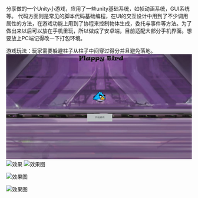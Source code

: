 ​		分享做的一个Unity小游戏，应用了一些unity基础系统，如帧动画系统，GUI系统等。
代码方面则是常见的脚本代码基础编程，在UI的交互设计中用到了不少调用属性的方法，在游戏功能上用到了协程来控制物体生成，委托与事件等方法。
​		为了做出来以后可以放在手机里玩，所以做成了安卓端，目前适配大部分手机界面。
​		想要放上PC端记得改一下打包环境。

游戏玩法：玩家需要躲避柱子从柱子中间穿过得分并且避免落地。
![效果](https://github.com/windbell233/FlappyBird/blob/master/效果图/开始界面.jpg)
![效果]([https://github.com/windbell233/FlappyBird/blob/master/%E6%95%88%E6%9E%9C%E5%9B%BE/%E5%BC%80%E5%A7%8B%E7%95%8C%E9%9D%A2.jpg])
![效果图]([https://github.com/windbell233/FlappyBird/blob/master/%E6%95%88%E6%9E%9C%E5%9B%BE/%E5%BC%80%E5%A7%8B%E7%95%8C%E9%9D%A2.jpg](https://github.com/windbell233/FlappyBird/blob/master/效果图/开始界面.jpg))

![效果图]([https://github.com/windbell233/FlappyBird/blob/master/%E6%95%88%E6%9E%9C%E5%9B%BE/%E5%BC%80%E5%A7%8B%E7%95%8C%E9%9D%A2.jpg](https://github.com/windbell233/FlappyBird/blob/master/效果图/游戏画面.jpg))

![效果图]([https://github.com/windbell233/FlappyBird/blob/master/%E6%95%88%E6%9E%9C%E5%9B%BE/%E5%BC%80%E5%A7%8B%E7%95%8C%E9%9D%A2.jpg](https://github.com/windbell233/FlappyBird/blob/master/效果图/结束画面.jpg))
